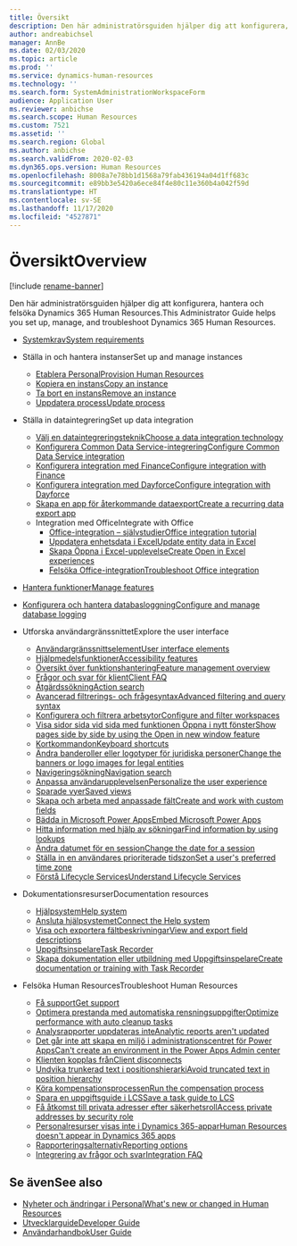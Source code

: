 ```yaml
---
title: Översikt
description: Den här administratörsguiden hjälper dig att konfigurera, hantera och felsöka Dynamics 365 Human Resources.
author: andreabichsel
manager: AnnBe
ms.date: 02/03/2020
ms.topic: article
ms.prod: ''
ms.service: dynamics-human-resources
ms.technology: ''
ms.search.form: SystemAdministrationWorkspaceForm
audience: Application User
ms.reviewer: anbichse
ms.search.scope: Human Resources
ms.custom: 7521
ms.assetid: ''
ms.search.region: Global
ms.author: anbichse
ms.search.validFrom: 2020-02-03
ms.dyn365.ops.version: Human Resources
ms.openlocfilehash: 8008a7e78bb1d1568a79fab436194a04d1ff683c
ms.sourcegitcommit: e89bb3e5420a6ece84f4e80c11e360b4a042f59d
ms.translationtype: HT
ms.contentlocale: sv-SE
ms.lasthandoff: 11/17/2020
ms.locfileid: "4527871"
---
```

# <a name="overview"></a><span data-ttu-id="20f3a-103">Översikt</span><span class="sxs-lookup"><span data-stu-id="20f3a-103">Overview</span></span>

[!include [rename-banner](~/includes/cc-data-platform-banner.md)]

<span data-ttu-id="20f3a-104">Den här administratörsguiden hjälper dig att konfigurera, hantera och felsöka Dynamics 365 Human Resources.</span><span class="sxs-lookup"><span data-stu-id="20f3a-104">This Administrator Guide helps you set up, manage, and troubleshoot Dynamics 365 Human Resources.</span></span>

- [<span data-ttu-id="20f3a-105">Systemkrav</span><span class="sxs-lookup"><span data-stu-id="20f3a-105">System requirements</span></span>](hr-admin-system-requirements.md)

- <span data-ttu-id="20f3a-106">Ställa in och hantera instanser</span><span class="sxs-lookup"><span data-stu-id="20f3a-106">Set up and manage instances</span></span>
  - [<span data-ttu-id="20f3a-107">Etablera Personal</span><span class="sxs-lookup"><span data-stu-id="20f3a-107">Provision Human Resources</span></span>](hr-admin-setup-provision.md)
  - [<span data-ttu-id="20f3a-108">Kopiera en instans</span><span class="sxs-lookup"><span data-stu-id="20f3a-108">Copy an instance</span></span>](hr-admin-setup-copy-instance.md)
  - [<span data-ttu-id="20f3a-109">Ta bort en instans</span><span class="sxs-lookup"><span data-stu-id="20f3a-109">Remove an instance</span></span>](hr-admin-setup-remove-instance.md)
  - [<span data-ttu-id="20f3a-110">Uppdatera process</span><span class="sxs-lookup"><span data-stu-id="20f3a-110">Update process</span></span>](hr-admin-setup-update-process.md)

- <span data-ttu-id="20f3a-111">Ställa in dataintegrering</span><span class="sxs-lookup"><span data-stu-id="20f3a-111">Set up data integration</span></span>
  - [<span data-ttu-id="20f3a-112">Välj en dataintegreringsteknik</span><span class="sxs-lookup"><span data-stu-id="20f3a-112">Choose a data integration technology</span></span>](hr-admin-integration-choose-technology.md)
  - [<span data-ttu-id="20f3a-113">Konfigurera Common Data Service-integrering</span><span class="sxs-lookup"><span data-stu-id="20f3a-113">Configure Common Data Service integration</span></span>](hr-admin-integration-common-data-service.md)
  - [<span data-ttu-id="20f3a-114">Konfigurera integration med Finance</span><span class="sxs-lookup"><span data-stu-id="20f3a-114">Configure integration with Finance</span></span>](hr-admin-integration-finance.md)
  - [<span data-ttu-id="20f3a-115">Konfigurera integration med Dayforce</span><span class="sxs-lookup"><span data-stu-id="20f3a-115">Configure integration with Dayforce</span></span>](hr-admin-integration-dayforce.md)
  - [<span data-ttu-id="20f3a-116">Skapa en app för återkommande dataexport</span><span class="sxs-lookup"><span data-stu-id="20f3a-116">Create a recurring data export app</span></span>](hr-admin-integration-recurring-data-export.md)
  - <span data-ttu-id="20f3a-117">Integration med Office</span><span class="sxs-lookup"><span data-stu-id="20f3a-117">Integrate with Office</span></span>
    - [<span data-ttu-id="20f3a-118">Office-integration – självstudier</span><span class="sxs-lookup"><span data-stu-id="20f3a-118">Office integration tutorial</span></span>](../dev-itpro/office-integration/office-integration-tutorial.md?toc=/dynamics365/unified-operations/talent/toc.json)
    - [<span data-ttu-id="20f3a-119">Uppdatera enhetsdata i Excel</span><span class="sxs-lookup"><span data-stu-id="20f3a-119">Update entity data in Excel</span></span>](../dev-itpro/office-integration/use-excel-add-in.md?toc=/dynamics365/unified-operations/talent/toc.json)
    - [<span data-ttu-id="20f3a-120">Skapa Öppna i Excel-upplevelse</span><span class="sxs-lookup"><span data-stu-id="20f3a-120">Create Open in Excel experiences</span></span>](../dev-itpro/office-integration/office-integration-edit-excel.md?toc=/dynamics365/unified-operations/talent/toc.json)
    - [<span data-ttu-id="20f3a-121">Felsöka Office-integration</span><span class="sxs-lookup"><span data-stu-id="20f3a-121">Troubleshoot Office integration</span></span>](../dev-itpro/office-integration/office-integration-troubleshooting.md?toc=/dynamics365/unified-operations/talent/toc.json)

- [<span data-ttu-id="20f3a-122">Hantera funktioner</span><span class="sxs-lookup"><span data-stu-id="20f3a-122">Manage features</span></span>](hr-admin-manage-features.md)

- [<span data-ttu-id="20f3a-123">Konfigurera och hantera databasloggning</span><span class="sxs-lookup"><span data-stu-id="20f3a-123">Configure and manage database logging</span></span>](hr-admin-database-logging.md)

- <span data-ttu-id="20f3a-124">Utforska användargränssnittet</span><span class="sxs-lookup"><span data-stu-id="20f3a-124">Explore the user interface</span></span>
  - [<span data-ttu-id="20f3a-125">Användargränssnittselement</span><span class="sxs-lookup"><span data-stu-id="20f3a-125">User interface elements</span></span>](../fin-ops-core/fin-ops/get-started/user-interface-elements.md?toc=/dynamics365/human-resources/toc.json)
  - [<span data-ttu-id="20f3a-126">Hjälpmedelsfunktioner</span><span class="sxs-lookup"><span data-stu-id="20f3a-126">Accessibility features</span></span>](../fin-ops-core/fin-ops/get-started/accessibility-features.md?toc=/dynamics365/human-resources/toc.json)
  - [<span data-ttu-id="20f3a-127">Översikt över funktionshantering</span><span class="sxs-lookup"><span data-stu-id="20f3a-127">Feature management overview</span></span>](../fin-ops-core/fin-ops/get-started/feature-management/feature-management-overview.md?toc=/dynamics365/human-resources/toc.json)
  - [<span data-ttu-id="20f3a-128">Frågor och svar för klient</span><span class="sxs-lookup"><span data-stu-id="20f3a-128">Client FAQ</span></span>](../fin-ops-core/fin-ops/get-started/client-faq.md?toc=/dynamics365/human-resources/toc.json)
  - [<span data-ttu-id="20f3a-129">Åtgärdssökning</span><span class="sxs-lookup"><span data-stu-id="20f3a-129">Action search</span></span>](../fin-ops-core/fin-ops/get-started/action-search.md?toc=/dynamics365/human-resources/toc.json)
  - [<span data-ttu-id="20f3a-130">Avancerad filtrerings- och frågesyntax</span><span class="sxs-lookup"><span data-stu-id="20f3a-130">Advanced filtering and query syntax</span></span>](../fin-ops-core/fin-ops/get-started/advanced-filtering-query-options.md?toc=/dynamics365/human-resources/toc.json)
  - [<span data-ttu-id="20f3a-131">Konfigurera och filtrera arbetsytor</span><span class="sxs-lookup"><span data-stu-id="20f3a-131">Configure and filter workspaces</span></span>](../fin-ops-core/fin-ops/get-started/configure-filter-workspaces.md?toc=/dynamics365/financehuman-resources/toc.json)
  - [<span data-ttu-id="20f3a-132">Visa sidor sida vid sida med funktionen Öppna i nytt fönster</span><span class="sxs-lookup"><span data-stu-id="20f3a-132">Show pages side by side by using the Open in new window feature</span></span>](../fin-ops-core/fin-ops/get-started/display-pages-side-by-side.md?toc=/dynamics365/human-resources/toc.json)
  - [<span data-ttu-id="20f3a-133">Kortkommandon</span><span class="sxs-lookup"><span data-stu-id="20f3a-133">Keyboard shortcuts</span></span>](../fin-ops-core/fin-ops/get-started/shortcut-keys.md?toc=/dynamics365/human-resources/toc.json)
  - [<span data-ttu-id="20f3a-134">Ändra banderoller eller logotyper för juridiska personer</span><span class="sxs-lookup"><span data-stu-id="20f3a-134">Change the banners or logo images for legal entities</span></span>](../fin-ops-core/fin-ops/get-started/tasks/change-banner-or-logo.md?toc=/dynamics365/human-resources/toc.json)
  - [<span data-ttu-id="20f3a-135">Navigeringsökning</span><span class="sxs-lookup"><span data-stu-id="20f3a-135">Navigation search</span></span>](../fin-ops-core/fin-ops/get-started/navigation-search.md?toc=/dynamics365/human-resources/toc.json)
  - [<span data-ttu-id="20f3a-136">Anpassa användarupplevelsen</span><span class="sxs-lookup"><span data-stu-id="20f3a-136">Personalize the user experience</span></span>](../fin-ops-core/fin-ops/get-started/personalize-user-experience.md?toc=/dynamics365/human-resources/toc.json)
  - [<span data-ttu-id="20f3a-137">Sparade vyer</span><span class="sxs-lookup"><span data-stu-id="20f3a-137">Saved views</span></span>](../fin-ops-core/fin-ops/get-started/saved-views.md?toc=/dynamics365/human-resources/toc.json)
  - [<span data-ttu-id="20f3a-138">Skapa och arbeta med anpassade fält</span><span class="sxs-lookup"><span data-stu-id="20f3a-138">Create and work with custom fields</span></span>](../fin-ops-core/fin-ops/get-started/user-defined-fields.md?toc=/dynamics365/human-resources/toc.json)
  - [<span data-ttu-id="20f3a-139">Bädda in Microsoft Power Apps</span><span class="sxs-lookup"><span data-stu-id="20f3a-139">Embed Microsoft Power Apps</span></span>](../fin-ops-core/fin-ops/get-started/embed-power-apps.md?toc=/dynamics365/human-resources/toc.json)
  - [<span data-ttu-id="20f3a-140">Hitta information med hjälp av sökningar</span><span class="sxs-lookup"><span data-stu-id="20f3a-140">Find information by using lookups</span></span>](../fin-ops-core/fin-ops/get-started/use-lookups-to-find-information.md?toc=/dynamics365/human-resources/toc.json)
  - [<span data-ttu-id="20f3a-141">Ändra datumet för en session</span><span class="sxs-lookup"><span data-stu-id="20f3a-141">Change the date for a session</span></span>](../fin-ops-core/fin-ops/organization-administration/tasks/change-date-session.md?toc=/dynamics365/human-resources/toc.json)
  - [<span data-ttu-id="20f3a-142">Ställa in en användares prioriterade tidszon</span><span class="sxs-lookup"><span data-stu-id="20f3a-142">Set a user's preferred time zone</span></span>](../fin-ops-core/fin-ops/organization-administration/tasks/set-users-preferred-time-zone.md?toc=/dynamics365/human-resources/toc.json)
  - [<span data-ttu-id="20f3a-143">Förstå Lifecycle Services</span><span class="sxs-lookup"><span data-stu-id="20f3a-143">Understand Lifecycle Services</span></span>](../fin-ops-core/dev-itpro/lifecycle-services/lcs-works-lcs.md?toc=/dynamics365/human-resources/toc.json)

- <span data-ttu-id="20f3a-144">Dokumentationsresurser</span><span class="sxs-lookup"><span data-stu-id="20f3a-144">Documentation resources</span></span>
  - [<span data-ttu-id="20f3a-145">Hjälpsystem</span><span class="sxs-lookup"><span data-stu-id="20f3a-145">Help system</span></span>](../fin-ops-core/fin-ops/get-started/help-overview.md?toc=/dynamics365/human-resources/toc.json)
  - [<span data-ttu-id="20f3a-146">Ansluta hjälpsystemet</span><span class="sxs-lookup"><span data-stu-id="20f3a-146">Connect the Help system</span></span>](../fin-ops-core/fin-ops/get-started/help-connect.md?toc=/dynamics365/human-resources/toc.json)
  - [<span data-ttu-id="20f3a-147">Visa och exportera fältbeskrivningar</span><span class="sxs-lookup"><span data-stu-id="20f3a-147">View and export field descriptions</span></span>](../fin-ops-core/fin-ops/get-started/view-export-field-descriptions.md?toc=/dynamics365/human-resources/toc.json)
  - [<span data-ttu-id="20f3a-148">Uppgiftsinspelare</span><span class="sxs-lookup"><span data-stu-id="20f3a-148">Task Recorder</span></span>](../fin-ops-core/dev-itpro/user-interface/task-recorder.md?toc=/dynamics365/human-resources/toc.json)
  - [<span data-ttu-id="20f3a-149">Skapa dokumentation eller utbildning med Uppgiftsinspelare</span><span class="sxs-lookup"><span data-stu-id="20f3a-149">Create documentation or training with Task Recorder</span></span>](../fin-ops-core/dev-itpro/user-interface/task-recorder-training-docs.md?toc=/dynamics365/human-resources/toc.json)

- <span data-ttu-id="20f3a-150">Felsöka Human Resources</span><span class="sxs-lookup"><span data-stu-id="20f3a-150">Troubleshoot Human Resources</span></span>
  - [<span data-ttu-id="20f3a-151">Få support</span><span class="sxs-lookup"><span data-stu-id="20f3a-151">Get support</span></span>](hr-admin-troubleshooting-support.md)
  - [<span data-ttu-id="20f3a-152">Optimera prestanda med automatiska rensningsuppgifter</span><span class="sxs-lookup"><span data-stu-id="20f3a-152">Optimize performance with auto cleanup tasks</span></span>](hr-admin-troubleshooting-batch-history.md)
  - [<span data-ttu-id="20f3a-153">Analysrapporter uppdateras inte</span><span class="sxs-lookup"><span data-stu-id="20f3a-153">Analytic reports aren't updated</span></span>](hr-admin-troubleshooting-analytic-reports.md)
  - [<span data-ttu-id="20f3a-154">Det går inte att skapa en miljö i administrationscentret för Power Apps</span><span class="sxs-lookup"><span data-stu-id="20f3a-154">Can't create an environment in the Power Apps Admin center</span></span>](hr-admin-troubleshooting-power-apps.md)
  - [<span data-ttu-id="20f3a-155">Klienten kopplas från</span><span class="sxs-lookup"><span data-stu-id="20f3a-155">Client disconnects</span></span>](hr-admin-troubleshooting-disconnect.md)
  - [<span data-ttu-id="20f3a-156">Undvika trunkerad text i positionshierarki</span><span class="sxs-lookup"><span data-stu-id="20f3a-156">Avoid truncated text in position hierarchy</span></span>](hr-admin-troubleshooting-truncate.md)
  - [<span data-ttu-id="20f3a-157">Köra kompensationsprocessen</span><span class="sxs-lookup"><span data-stu-id="20f3a-157">Run the compensation process</span></span>](hr-admin-troubleshooting-compensation.md)
  - [<span data-ttu-id="20f3a-158">Spara en uppgiftsguide i LCS</span><span class="sxs-lookup"><span data-stu-id="20f3a-158">Save a task guide to LCS</span></span>](hr-admin-troubleshooting-task-guide.md)
  - [<span data-ttu-id="20f3a-159">Få åtkomst till privata adresser efter säkerhetsroll</span><span class="sxs-lookup"><span data-stu-id="20f3a-159">Access private addresses by security role</span></span>](hr-admin-troubleshooting-private-addresses.md)
  - [<span data-ttu-id="20f3a-160">Personalresurser visas inte i Dynamics 365-appar</span><span class="sxs-lookup"><span data-stu-id="20f3a-160">Human Resources doesn't appear in Dynamics 365 apps</span></span>](hr-admin-troubleshooting-not-in-apps.md)
  - [<span data-ttu-id="20f3a-161">Rapporteringsalternativ</span><span class="sxs-lookup"><span data-stu-id="20f3a-161">Reporting options</span></span>](hr-admin-troubleshooting-reporting.md)
  - [<span data-ttu-id="20f3a-162">Integrering av frågor och svar</span><span class="sxs-lookup"><span data-stu-id="20f3a-162">Integration FAQ</span></span>](hr-admin-troubleshooting-integration.md)

## <a name="see-also"></a><span data-ttu-id="20f3a-163">Se även</span><span class="sxs-lookup"><span data-stu-id="20f3a-163">See also</span></span>

- [<span data-ttu-id="20f3a-164">Nyheter och ändringar i Personal</span><span class="sxs-lookup"><span data-stu-id="20f3a-164">What's new or changed in Human Resources</span></span>](hr-admin-whats-new.md)
- [<span data-ttu-id="20f3a-165">Utvecklarguide</span><span class="sxs-lookup"><span data-stu-id="20f3a-165">Developer Guide</span></span>](hr-developer-overview.md)
- [<span data-ttu-id="20f3a-166">Användarhandbok</span><span class="sxs-lookup"><span data-stu-id="20f3a-166">User Guide</span></span>](hr-hrpro-overview.md)